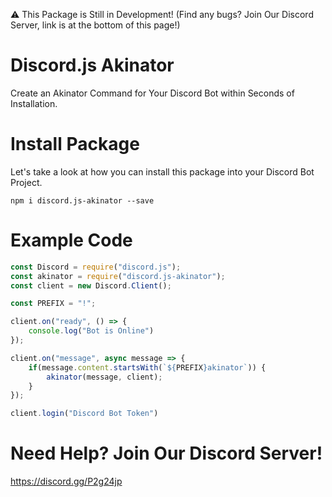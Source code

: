 ⚠ This Package is Still in Development! (Find any bugs? Join Our Discord Server, link is at the bottom of this page!)

# Discord.js Akinator

Create an Akinator Command for Your Discord Bot within Seconds of Installation.

# Install Package

Let's take a look at how you can install this package into your Discord Bot Project.

`npm i discord.js-akinator --save`

# Example Code

```js
const Discord = require("discord.js");
const akinator = require("discord.js-akinator");
const client = new Discord.Client();

const PREFIX = "!";

client.on("ready", () => {
    console.log("Bot is Online")
});

client.on("message", async message => {
    if(message.content.startsWith(`${PREFIX}akinator`)) {
        akinator(message, client);
    }
});

client.login("Discord Bot Token")
```

# Need Help? Join Our Discord Server!

https://discord.gg/P2g24jp